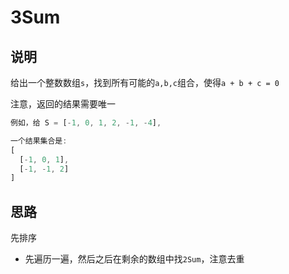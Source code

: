 # 3Sum

## 说明

给出一个整数数组`s`，找到所有可能的`a,b,c`组合，使得`a + b + c = 0`

注意，返回的结果需要唯一

```js
例如，给 S = [-1, 0, 1, 2, -1, -4],

一个结果集合是:
[
  [-1, 0, 1],
  [-1, -1, 2]
]
```

## 思路

先排序

- 先遍历一遍，然后之后在剩余的数组中找`2Sum`，注意去重
